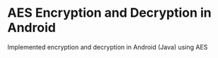 # AES Encryption and Decryption in Android
 Implemented encryption and decryption in Android (Java) using AES
